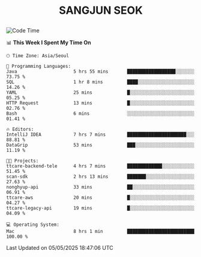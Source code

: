 <h1>
 <p align="center">
   SANGJUN SEOK
 </p>
</h1>

<!--START_SECTION:waka-->
![Code Time](http://img.shields.io/badge/Code%20Time-4%2C283%20hrs%2010%20mins-blue)

📊 **This Week I Spent My Time On** 

```text
🕑︎ Time Zone: Asia/Seoul

💬 Programming Languages: 
Java                     5 hrs 55 mins       ██████████████████░░░░░░░   73.75 % 
SQL                      1 hr 8 mins         ████░░░░░░░░░░░░░░░░░░░░░   14.26 % 
YAML                     25 mins             █░░░░░░░░░░░░░░░░░░░░░░░░   05.25 % 
HTTP Request             13 mins             █░░░░░░░░░░░░░░░░░░░░░░░░   02.76 % 
Bash                     6 mins              ░░░░░░░░░░░░░░░░░░░░░░░░░   01.41 % 

🔥 Editors: 
IntelliJ IDEA            7 hrs 7 mins        ██████████████████████░░░   88.81 % 
DataGrip                 53 mins             ███░░░░░░░░░░░░░░░░░░░░░░   11.19 % 

🐱‍💻 Projects: 
ttcare-backend-tele      4 hrs 7 mins        █████████████░░░░░░░░░░░░   51.45 % 
scan-sdk                 2 hrs 13 mins       ███████░░░░░░░░░░░░░░░░░░   27.63 % 
nonghyup-api             33 mins             ██░░░░░░░░░░░░░░░░░░░░░░░   06.91 % 
ttcare-aws               20 mins             █░░░░░░░░░░░░░░░░░░░░░░░░   04.27 % 
ttcare-legacy-api        19 mins             █░░░░░░░░░░░░░░░░░░░░░░░░   04.09 % 

💻 Operating System: 
Mac                      8 hrs 1 min         █████████████████████████   100.00 % 
```


 Last Updated on 05/05/2025 18:47:06 UTC
<!--END_SECTION:waka-->

